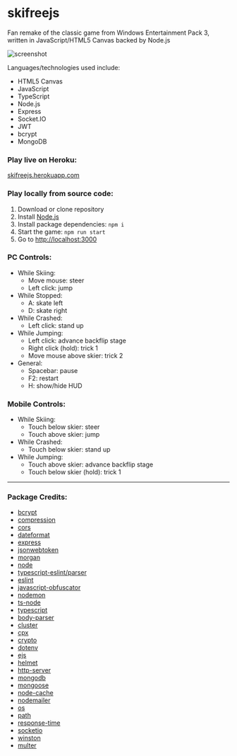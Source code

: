 # skifreejs
Fan remake of the classic game from Windows Entertainment Pack 3, written in JavaScript/HTML5 Canvas backed by Node.js

![screenshot](https://user-images.githubusercontent.com/1410481/107135872-63af9300-68cc-11eb-89fd-2b20e111f48d.png)

Languages/technologies used include:
- HTML5 Canvas
- JavaScript
- TypeScript
- Node.js
- Express
- Socket.IO
- JWT
- bcrypt
- MongoDB

### Play live on Heroku:

[skifreejs.herokuapp.com](https://skifreejs.herokuapp.com/)

### Play locally from source code:
1. Download or clone repository
2. Install [Node.js](https://nodejs.org/en/)
3. Install package dependencies: ```npm i```
4. Start the game: ```npm run start```
5. Go to [http://localhost:3000](http://localhost:3000/)

### PC Controls:
- While Skiing:
    - Move mouse: steer
    - Left click: jump
- While Stopped:
    - A: skate left
    - D: skate right
- While Crashed:
    - Left click: stand up
- While Jumping:
    - Left click: advance backflip stage
    - Right click (hold): trick 1
    - Move mouse above skier: trick 2
- General:
    - Spacebar: pause
    - F2: restart
    - H: show/hide HUD

### Mobile Controls:
- While Skiing:
    - Touch below skier: steer
    - Touch above skier: jump
- While Crashed:
    - Touch below skier: stand up
- While Jumping:
    - Touch above skier: advance backflip stage
    - Touch below skier (hold): trick 1


---

### Package Credits:
- [bcrypt](https://github.com/kelektiv/node.bcrypt.js)
- [compression](https://github.com/expressjs/compression)
- [cors](https://github.com/expressjs/cors)
- [dateformat](https://github.com/felixge/node-dateformat)
- [express](https://github.com/expressjs/express)
- [jsonwebtoken](https://github.com/auth0/node-jsonwebtoken)
- [morgan](https://github.com/expressjs/morgan)
- [node](https://nodejs.org/en/)
- [typescript-eslint/parser](https://github.com/typescript-eslint/typescript-eslint)
- [eslint](https://github.com/eslint/eslint)
- [javascript-obfuscator](https://github.com/javascript-obfuscator/javascript-obfuscator)
- [nodemon](https://github.com/remy/nodemon)
- [ts-node](https://github.com/TypeStrong/ts-node)
- [typescript](https://github.com/Microsoft/TypeScript)
- [body-parser](https://github.com/expressjs/body-parser)
- [cluster](https://github.com/LearnBoost/cluster)
- [cpx](https://github.com/mysticatea/cpx)
- [crypto](https://github.com/nodejs/node/blob/master/doc/api/crypto.md)
- [dotenv](https://github.com/motdotla/dotenv)
- [ejs](https://github.com/mde/ejs)
- [helmet](https://github.com/helmetjs/helmet)
- [http-server](https://github.com/http-party/http-server)
- [mongodb](https://github.com/mongodb/node-mongodb-native)
- [mongoose](https://github.com/Automattic/mongoose)
- [node-cache](https://github.com/node-cache/node-cache)
- [nodemailer](https://github.com/nodemailer/nodemailer)
- [os](https://nodejs.org/api/os.html)
- [path](https://github.com/jinder/path)
- [response-time](https://github.com/expressjs/response-time)
- [socketio](https://github.com/socketio/socket.io)
- [winston](https://github.com/winstonjs/winston)
- [multer](https://github.com/expressjs/multer)
